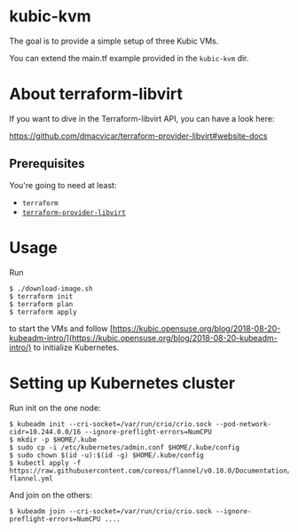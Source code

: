 # kubic-kvm

The goal is to provide a simple setup of three Kubic VMs.

You can extend the main.tf example provided in the `kubic-kvm` dir.

# About terraform-libvirt

If you want to dive in the Terraform-libvirt API, you can have a look here:

https://github.com/dmacvicar/terraform-provider-libvirt#website-docs

## Prerequisites

You're going to need at least:
* `terraform`
* [`terraform-provider-libvirt`](https://github.com/dmacvicar/terraform-provider-libvirt)


# Usage

Run 

    $ ./download-image.sh
    $ terraform init
    $ terraform plan
    $ terraform apply
    
to start the VMs and follow [https://kubic.opensuse.org/blog/2018-08-20-kubeadm-intro/](https://kubic.opensuse.org/blog/2018-08-20-kubeadm-intro/) to initialize Kubernetes.


# Setting up Kubernetes cluster

Run init on the one node:

    $ kubeadm init --cri-socket=/var/run/crio/crio.sock --pod-network-cidr=10.244.0.0/16 --ignore-preflight-errors=NumCPU
    $ mkdir -p $HOME/.kube
    $ sudo cp -i /etc/kubernetes/admin.conf $HOME/.kube/config
    $ sudo chown $(id -u):$(id -g) $HOME/.kube/config
    $ kubectl apply -f https://raw.githubusercontent.com/coreos/flannel/v0.10.0/Documentation/kube-flannel.yml
    
And join on the others:

    $ kubeadm join --cri-socket=/var/run/crio/crio.sock --ignore-preflight-errors=NumCPU ....
